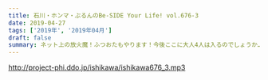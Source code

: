 ```yaml
---
title: 石川・ホンマ・ぶるんのBe-SIDE Your Life! vol.676-3
date: 2019-04-27
tags: ['2019年', '2019年04月']
draft: false
summary: ネット上の放火魔！ふつおたもやります！今後ここに大人4人は入るのでしょうか…MIURA
---
```


http://project-phi.ddo.jp/ishikawa/ishikawa676_3.mp3

